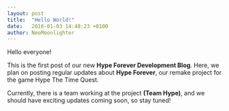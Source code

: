 ```yaml
---
layout: post
title:  "Hello World!"
date:   2016-01-03 14:48:23 +0100
author: NeoMoonlighter
---
```

Hello everyone!

This is the first post of our new **Hype Forever Development Blog**. Here, we
plan on posting regular updates about **Hype Forever**, our remake project for
the game  Hype The Time Quest.

Currently, there is a team working at the project **(Team Hype)**, and we should
have exciting updates coming soon, so stay tuned!
